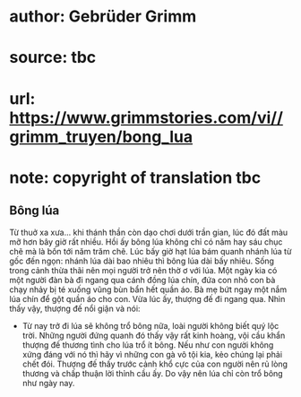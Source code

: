 # author: Gebrüder Grimm
# source: tbc
# url: https://www.grimmstories.com/vi//grimm_truyen/bong_lua
# note: copyright of translation tbc

## Bông lúa 

Từ thuở xa xưa... khi thánh thần còn dạo chơi dưới trần gian, lúc đó đất
màu mỡ hơn bây giờ rất nhiều. Hồi ấy bông lúa không chỉ có năm hay sáu
chục chẽ mà là bốn tới năm trăm chẽ. Lúc bấy giờ hạt lúa bám quanh nhánh
lúa từ gốc đến ngọn: nhánh lúa dài bao nhiêu thì bông lúa dài bấy nhiêu.
Sống trong cảnh thừa thãi nên mọi người trở nên thờ ơ với lúa. Một ngày
kia có một người đàn bà đi ngang qua cánh đồng lúa chín, đứa con nhỏ con
bà chạy nhảy bị té xuống vũng bùn bẩn hết quần áo. Bà mẹ bứt ngay một
nắm lúa chín để gột quần áo cho con. Vừa lúc ấy, thượng đế đi ngang qua.
Nhìn thấy vậy, thượng đế nổi giận và nói:
- Từ nay trở đi lúa sẽ không trổ bông nữa, loài người không biết quý lộc
trời.
Những người đứng quanh đó thấy vậy rất kinh hoàng, vội cầu khẩn thượng
đế thương tình cho lúa trổ ít bông. Nếu như con người không xứng đáng
với nó thì hãy vì những con gà vô tội kia, kẻo chúng lại phải chết đói.
Thượng đế thấy trước cảnh khổ cực của con người nên rủ lòng thương và
chấp thuận lời thỉnh cầu ấy. Do vậy nên lúa chỉ còn trổ bông như ngày
nay.
